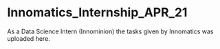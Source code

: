 # Innomatics_Internship_APR_21
As a Data Science Intern (Innominion) the tasks given by Innomatics was uploaded here.
